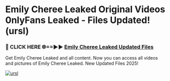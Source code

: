 # Emily Cheree Leaked Original Videos 0nlyFans Leaked - Files Updated! (ursl)

<h3>🔴 CLICK HERE 🌐==►► <a href="https://best4dudes.click/HH4t6V" rel="nofollow">Emily Cheree Leaked Updated Files</a></h3>

Get Emily Cheree Leaked and all content. Now you can access all videos and pictures of Emily Cheree Leaked. New Updated Files 2025!

[![ursl](https://github.com/user-attachments/assets/8c521d6e-e6e3-4a75-9320-d58ab9d79d5b)](https://best4dudes.click/HH4t6V)
